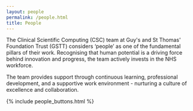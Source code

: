 ```yaml
---
layout: people
permalink: /people.html
title: People
---
```


The Clinical Scientific Computing (CSC) team at Guy's and St Thomas' Foundation Trust (GSTT) considers ‘people’ as one of the fundamental pillars of their work. Recognising that human potential is a driving force behind innovation and progress, the team actively invests in the NHS  workforce. 

The team provides support through continuous learning, professional development, and a supportive work environment - nurturing a culture of excellence and collaboration.

{% include people_buttons.html %}

